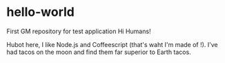 # hello-world
First GM repository for test application
Hi Humans!

Hubot here, I like Node.js and Coffeescript (that's waht I'm made of !).
I've had tacos on the moon and find them far superior to Earth tacos.

